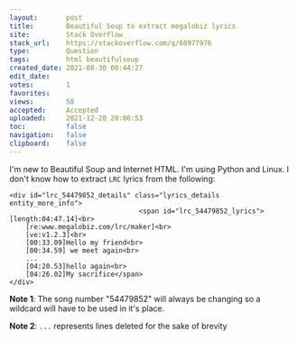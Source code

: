 ```yaml
---
layout:       post
title:        Beautiful Soup to extract megalobiz lyrics
site:         Stack Overflow
stack_url:    https://stackoverflow.com/q/68977976
type:         Question
tags:         html beautifulsoup
created_date: 2021-08-30 00:44:27
edit_date:    
votes:        1
favorites:    
views:        58
accepted:     Accepted
uploaded:     2021-12-28 20:06:53
toc:          false
navigation:   false
clipboard:    false
---
```


I'm new to Beautiful Soup and Internet HTML. I'm using Python and Linux. I don't know how to extract `LRC` lyrics from the following:

``` 
<div id="lrc_54479852_details" class="lyrics_details entity_more_info">
                                <span id="lrc_54479852_lyrics">[length:04:47.14]<br>
    [re:www.megalobiz.com/lrc/maker]<br>
    [ve:v1.2.3]<br>
    [00:33.09]Hello my friend<br>
    [00:34.59] we meet again<br>
    ...
    [04:20.53]hello again<br>
    [04:26.02]My sacrifice</span>
</div>

```

**Note 1**: The song number "54479852" will always be changing so a wildcard will have to be used in it's place.

**Note 2**: `...` represents lines deleted for the sake of brevity
